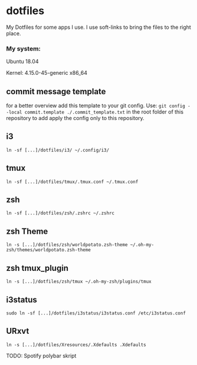 # dotfiles
My Dotfiles for some apps I use. I use soft-links to bring the files to the right place.

### My system:
Ubuntu 18.04

Kernel: 4.15.0-45-generic x86_64


## commit message template
for a better overview add this template to your git config.
Use:	```
	git config --local commit.template ./.commit_template.txt
	``` 
in the root folder of this repository to add apply the config only to this repository.

## i3
```
ln -sf [...]/dotfiles/i3/ ~/.config/i3/
```

## tmux
```
ln -sf [...]/dotfiles/tmux/.tmux.conf ~/.tmux.conf
```

## zsh
```
ln -sf [...]/dotfiles/zsh/.zshrc ~/.zshrc
```

## zsh Theme
```
ln -s [...]/dotfiles/zsh/worldpotato.zsh-theme ~/.oh-my-zsh/themes/worldpotato.zsh-theme
```

## zsh tmux_plugin
```
ln -s [...]/dotfiles/zsh/tmux ~/.oh-my-zsh/plugins/tmux
```

## i3status
```
sudo ln -sf [...]/dotfiles/i3status/i3status.conf /etc/i3status.conf
```

## URxvt
```
ln -s [...]/dotfiles/Xresources/.Xdefaults .Xdefaults
```

TODO: Spotify polybar skript
